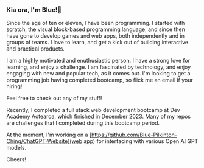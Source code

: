 ### Kia ora, I'm Blue!👋

Since the age of ten or eleven, I have been programming. I started with scratch, the visual block-based programming language, and since then have gone to develop games and web apps, both independently and in groups of teams. I love to learn, and get a kick out of building interactive and practical products.

I am a highly motivated and enuthusiastic person. I have a strong love for learning, and enjoy a challenge. I am fascinated by technology, and enjoy engaging with new and popular tech, as it comes out. I'm looking to get a programming job having completed bootcamp, so flick me an email if your hiring!

Feel free to check out any of my stuff!

Recently, I completed a full stack web development bootcamp at Dev Academy Aotearoa, which finished in December 2023. Many of my repos are challenges that I completed during this bootcamp period. 

At the moment, I'm working on a [https://github.com/Blue-Pilkinton-Ching/ChatGPT-Website](web app) for interfacing with various Open AI GPT models. 

Cheers!
